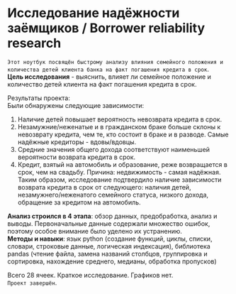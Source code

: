 # Исследование надёжности заёмщиков / Borrower reliability research

`Этот ноутбук посвящён быстрому анализу влияния семейного положения и количества детей клиента банка на факт погашения кредита в срок`.   
**Цель исследования** - выяснить, влияет ли семейное положение и количество детей клиента на факт погашения кредита в срок.  

Результаты проекта:  
Были обнаружены следующие зависимости:  
1) Наличие детей повышает вероятность невозврата кредита в срок.  
2) Незамужние/неженатые и в гражданском браке больше склоны к невозврату кредита, чем те, кто состоит в браке и в разводе. Самые надёжные кредиторы - вдовы/вдовцы.  
3) Средние значения общего дохода соответствуют наименьшей вероятности возврата кредита в срок.  
4) Кредит, взятый на автомобиль и образование, реже возвращается в срок, чем на свадьбу. Причина: недвижимость - самая надёжная.  
Таким образом, исследование подтвердило наличие зависимости возврата кредита в срок от следующего: наличия детей, незамужнего/неженатого семейного статуса, низкого дохода, обращение за кредитом на автомобиль.

**Анализ строился в 4 этапа**: обзор данных, предобработка, анализ и выводы. Первоначальные данные содержали множество ошибок, поэтому особое внимание было уделено их устранению.   
**Методы и навыки**: язык python (создание функций, циклы, списки, словари, строковые данные, логическая индексация), библиотека pandas (чтение файла, замена названий столбцов, группировка и сортировка, нахождение среднего, медианы, обработка пропусков)  
  
Всего 28 ячеек. Краткое исследование. Графиков нет.  
`Проект завершён`.  
